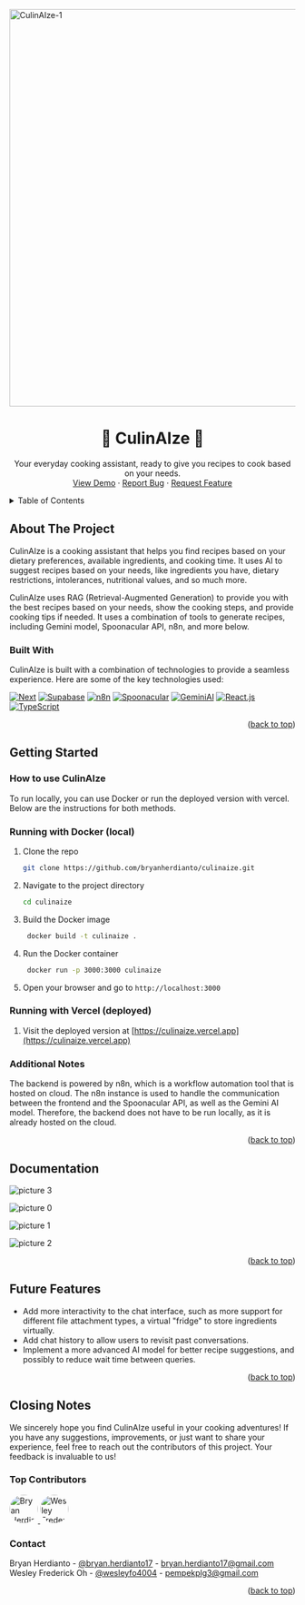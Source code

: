 <a id="readme-top"></a>
<img width="1500" height="700" alt="CulinAIze-1" src="https://github.com/user-attachments/assets/c31d0ba7-c5a2-4a43-9b39-98cb18f67e4f" />

<div align="center">

  <h1 align="center">🍳  CulinAIze  🧠</h1>

  <p align="center">
    Your everyday cooking assistant, ready to give you recipes to cook based on your needs.
    <br />
    <a href="https://culinaize.vercel.app">View Demo</a>
    &middot;
    <a href="https://github.com/bryanherdianto/culinaize/issues/newlabels=bug&template=bug-report---.md">Report Bug</a>
    &middot;
    <a href="https://github.com/bryanherdianto/culinaize/issues/new?labels=enhancement&template=feature-request---.md">Request Feature</a>
  </p>
</div>

<!-- TABLE OF CONTENTS -->
<details>
  <summary>Table of Contents</summary>
  <ol>
    <li>
      <a href="#about-the-project">About The Project</a>
      <ul>
        <li><a href="#built-with">Built With</a></li>
      </ul>
    </li>
    <li>
      <a href="#getting-started">Getting Started</a>
      <ul>
        <li><a href="#running-with-docker-local">Running with Docker (local)</a></li>
        <li><a href="#running-with-vercel-deployed">Running with Vercel (deployed)</a></li>
        <li><a href="#additional-notes">Additional Notes</a></li>
      </ul>
    </li>
    <li><a href="#documentation">Documentation</a></li>
    <li><a href="#future-features">Future Features</a></li>
    <li>
      <a href="#closing-notes">Closing Notes</a>
      <ul>
        <li><a href="#top-contributors">Top Contributors</a></li>
        <li><a href="#contact">Contact</a></li>
      </ul>
    </li>
  </ol>
</details>

<!-- ABOUT THE PROJECT -->
## About The Project

CulinAIze is a cooking assistant that helps you find recipes based on your dietary preferences, available ingredients, and cooking time. It uses AI to suggest recipes based on your needs, like ingredients you have, dietary restrictions, intolerances, nutritional values, and so much more.

CulinAIze uses RAG (Retrieval-Augmented Generation) to provide you with the best recipes based on your needs, show the cooking steps, and provide cooking tips if needed. It uses a combination of tools to generate recipes, including Gemini model, Spoonacular API, n8n, and more below.

### Built With

CulinAIze is built with a combination of technologies to provide a seamless experience. Here are some of the key technologies used:

[![Next][Next.js]][Next.js-url]
[![Supabase][Supabase]][Supabase-url]
[![n8n][n8n]][n8n-url]
[![Spoonacular][Spoonacular]][Spoonacular-url]
[![GeminiAI][GeminiAI]][GeminiAI-url]
[![React.js][React.js]][React-url]
[![TypeScript][TypeScript]][TypeScript-url]

<p align="right">(<a href="#readme-top">back to top</a>)</p>

<!-- GETTING STARTED -->
## Getting Started

<h3> How to use CulinAIze</h3>

To run locally, you can use Docker or run the deployed version with vercel. Below are the instructions for both methods.

### Running with Docker (local)
1. Clone the repo
   ```sh
   git clone https://github.com/bryanherdianto/culinaize.git
   ```

2. Navigate to the project directory
   ```sh
   cd culinaize
   ```

3. Build the Docker image
   ```sh
    docker build -t culinaize .
    ```

4. Run the Docker container
   ```sh
    docker run -p 3000:3000 culinaize
    ```

5. Open your browser and go to `http://localhost:3000`

### Running with Vercel (deployed)

1. Visit the deployed version at [https://culinaize.vercel.app](https://culinaize.vercel.app)

### Additional Notes

The backend is powered by n8n, which is a workflow automation tool that is hosted on cloud. The n8n instance is used to handle the communication between the frontend and the Spoonacular API, as well as the Gemini AI model. Therefore, the backend does not have to be run locally, as it is already hosted on the cloud.

<p align="right">(<a href="#readme-top">back to top</a>)</p>

<!-- USAGE EXAMPLES -->
## Documentation

![picture 3](https://i.imgur.com/2NT1G1M.jpeg)  

![picture 0](https://i.imgur.com/Ohsq3pk.png)  

![picture 1](https://i.imgur.com/Tmfplgt.jpeg)  

![picture 2](https://i.imgur.com/6sZfvMK.jpeg)  


<p align="right">(<a href="#readme-top">back to top</a>)</p>


<!-- ROADMAP -->
## Future Features

- Add more interactivity to the chat interface, such as more support for different file attachment types, a virtual "fridge" to store ingredients virtually.
- Add chat history to allow users to revisit past conversations.
- Implement a more advanced AI model for better recipe suggestions, and possibly to reduce wait time between queries.

<p align="right">(<a href="#readme-top">back to top</a>)</p>



<!-- CONTRIBUTING -->
## Closing Notes

We sincerely hope you find CulinAIze useful in your cooking adventures! If you have any suggestions, improvements, or just want to share your experience, feel free to reach out the contributors of this project. Your feedback is invaluable to us!

### Top Contributors

<a href="https://github.com/bryanherdianto" target="_blank">
  <img src="https://avatars.githubusercontent.com/u/73747143?s=48&v=4" width="50" height="50" alt="Bryan Herdianto" style="border-radius: 50%;">
</a>
<a href="https://github.com/sleepingpolice-afk" target="_blank">
  <img src="https://avatars.githubusercontent.com/u/144752573?v=4" width="50" height="50" alt="Wesley Frederick Oh" style="border-radius: 50%;">
</a>

<!-- CONTACT -->
### Contact

Bryan Herdianto - [@bryan.herdianto17](https://www.instagram.com/bryan.herdianto17/) - bryan.herdianto17@gmail.com  
Wesley Frederick Oh - [@wesleyfo4004](https://instagram.com/wesleyfo4004) - pempekplg3@gmail.com

<p align="right">(<a href="#readme-top">back to top</a>)</p>



<!-- MARKDOWN LINKS & IMAGES -->
<!-- https://www.markdownguide.org/basic-syntax/#reference-style-links -->

[Next.js]: https://img.shields.io/badge/Next.js-000000?style=for-the-badge&logo=nextdotjs&logoColor=white
[Next.js-url]: https://nextjs.org/

[Supabase]: https://img.shields.io/badge/Supabase-3ECF8E?style=for-the-badge&logo=supabase&logoColor=white
[Supabase-url]: https://supabase.com/

[n8n]: https://img.shields.io/badge/n8n-FD723A?style=for-the-badge&logo=n8n&logoColor=white
[n8n-url]: https://n8n.io/

[React.js]: https://img.shields.io/badge/React-61DAFB?style=for-the-badge&logo=react&logoColor=black
[React-url]: https://reactjs.org/

[Spoonacular]: https://img.shields.io/badge/Spoonacular-5A5E63?style=for-the-badge
[Spoonacular-url]: https://spoonacular.com/food-api

[GeminiAI]: https://img.shields.io/badge/Google%20Gemini-886FBF?style=for-the-badge&logo=googlegemini&logoColor=white
[GeminiAI-url]: https://gemini.google.com/

[TypeScript]: https://img.shields.io/badge/TypeScript-3178C6?style=for-the-badge&logo=typescript&logoColor=white
[TypeScript-url]: https://www.typescriptlang.org/
